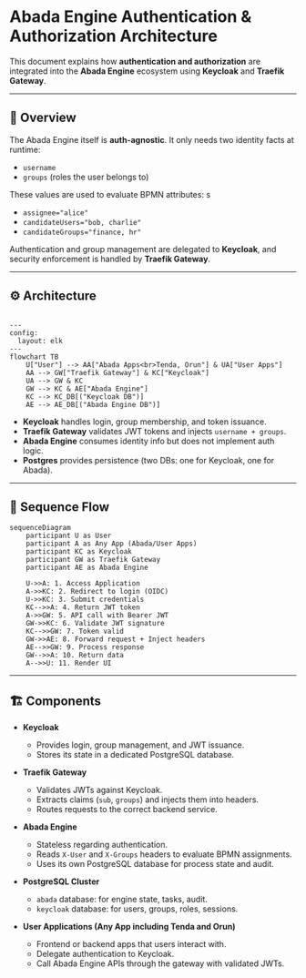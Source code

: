 # Abada Engine Authentication & Authorization Architecture

This document explains how **authentication and authorization** are integrated into the **Abada Engine** ecosystem using **Keycloak** and **Traefik Gateway**.

---

## 🔐 Overview

The Abada Engine itself is **auth-agnostic**.
It only needs two identity facts at runtime:

* `username`
* `groups` (roles the user belongs to)

These values are used to evaluate BPMN attributes:
s
* `assignee="alice"`
* `candidateUsers="bob, charlie"`
* `candidateGroups="finance, hr"`

Authentication and group management are delegated to **Keycloak**, and security enforcement is handled by **Traefik Gateway**.

---

## ⚙️ Architecture

```mermaid

---
config:
  layout: elk
---
flowchart TB
    U["User"] --> AA["Abada Apps<br>Tenda, Orun"] & UA["User Apps"]
    AA --> GW["Traefik Gateway"] & KC["Keycloak"]
    UA --> GW & KC
    GW --> KC & AE["Abada Engine"]
    KC --> KC_DB[("Keycloak DB")]
    AE --> AE_DB[("Abada Engine DB")]
```

* **Keycloak** handles login, group membership, and token issuance.
* **Traefik Gateway** validates JWT tokens and injects `username + groups`.
* **Abada Engine** consumes identity info but does not implement auth logic.
* **Postgres** provides persistence (two DBs: one for Keycloak, one for Abada).

---

## 🔄 Sequence Flow

```mermaid
sequenceDiagram
    participant U as User
    participant A as Any App (Abada/User Apps)
    participant KC as Keycloak
    participant GW as Traefik Gateway
    participant AE as Abada Engine

    U->>A: 1. Access Application
    A->>KC: 2. Redirect to login (OIDC)
    U->>KC: 3. Submit credentials
    KC-->>A: 4. Return JWT token
    A->>GW: 5. API call with Bearer JWT
    GW->>KC: 6. Validate JWT signature
    KC-->>GW: 7. Token valid
    GW->>AE: 8. Forward request + Inject headers
    AE-->>GW: 9. Process response
    GW-->>A: 10. Return data
    A-->>U: 11. Render UI
```

---

## 🏗️ Components

* **Keycloak**

  * Provides login, group management, and JWT issuance.
  * Stores its state in a dedicated PostgreSQL database.

* **Traefik Gateway**

  * Validates JWTs against Keycloak.
  * Extracts claims (`sub`, `groups`) and injects them into headers.
  * Routes requests to the correct backend service.

* **Abada Engine**

  * Stateless regarding authentication.
  * Reads `X-User` and `X-Groups` headers to evaluate BPMN assignments.
  * Uses its own PostgreSQL database for process state and audit.

* **PostgreSQL Cluster**

  * `abada` database: for engine state, tasks, audit.
  * `keycloak` database: for users, groups, roles, sessions.

* **User Applications (Any App including Tenda and Orun)**

  * Frontend or backend apps that users interact with.
  * Delegate authentication to Keycloak.
  * Call Abada Engine APIs through the gateway with validated JWTs.
